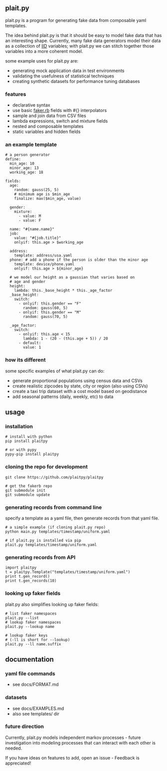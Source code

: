 ## plait.py

plait.py is a program for generating fake data from composable yaml templates.

The idea behind plait.py is that it should be easy to model fake data that
has an interesting shape. Currently, many fake data generators model their data as a
collection of
[IID](https://en.wikipedia.org/wiki/Independent_and_identically_distributed_random_variables)
variables; with plait.py we can stitch together those variables into a more
coherent model.

some example uses for plait.py are:

* generating mock application data in test environments
* validating the usefulness of statistical techniques
* creating synthetic datasets for performance tuning databases

### features

* declarative syntax
* use basic [faker.rb](https://github.com/stympy/faker) fields with #{} interpolators
* sample and join data from CSV files
* lambda expressions, switch and mixture fields
* nested and composable templates
* static variables and hidden fields

### an example template

    # a person generator
    define:
      min_age: 10
      minor_age: 13
      working_age: 18

    fields:
      age:
        random: gauss(25, 5)
        # minimum age is $min_age
        finalize: max($min_age, value)

      gender:
        mixture:
          - value: M
          - value: F

      name: "#{name.name}"
      job:
        value: "#{job.title}"
        onlyif: this.age > $working_age

      address:
        template: address/usa.yaml
      phone: # add a phone if the person is older than the minor age
        template: device/phone.yaml
        onlyif: this.age > ${minor_age}

      # we model our height as a gaussian that varies based on
      # age and gender
      height:
        lambda: this._base_height * this._age_factor
      _base_height:
        switch:
          - onlyif: this.gender == "F"
            random: gauss(60, 5)
          - onlyif: this.gender == "M"
            random: gauss(70, 5)

      _age_factor:
        switch:
          - onlyif: this.age < 15
            lambda: 1 - (20 - (this.age + 5)) / 20
          - default:
            value: 1



### how its different

some specific examples of what plait.py can do:

* generate proportional populations using census data and CSVs
* create realistic zipcodes by state, city or region (also using CSVs)
* create a taxi trip dataset with a cost model based on geodistance
* add seasonal patterns (daily, weekly, etc) to data

## usage

### installation

    # install with python
    pip install plaitpy

    # or with pypy
    pypy-pip install plaitpy

### cloning the repo for development

    git clone https://github.com/plaitpy/plaitpy

    # get the fakerb repo
    git submodule init
    git submodule update

### generating records from command line

specify a template as a yaml file, then generate records from that yaml file.

    # a simple example (if cloning plait.py repo)
    python main.py templates/timestamp/uniform.yaml

    # if plait.py is installed via pip
    plait.py templates/timestamp/uniform.yaml

### generating records from API

    import plaitpy
    t = plaitpy.Template("templates/timestamp/uniform.yaml")
    print t.gen_record()
    print t.gen_records(10)

### looking up faker fields

plait.py also simplifies looking up faker fields:

    # list faker namespaces
    plait.py --list
    # lookup faker namespaces
    plait.py --lookup name

    # lookup faker keys
    # (-ll is short for --lookup)
    plait.py --ll name.suffix

## documentation

### yaml file commands

* see docs/FORMAT.md

### datasets

* see docs/EXAMPLES.md
* also see templates/ dir

### future direction

Currently, plait.py models independent markov processes - future investigation
into modeling processes that can interact with each other is needed.

If you have ideas on features to add, open an issue - Feedback is appreciated!

